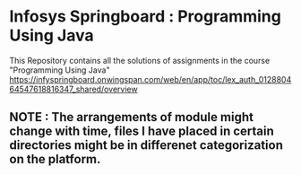 # Infosys Springboard : Programming Using Java
This Repository contains all the solutions of assignments in the course "Programming Using Java"  
https://infyspringboard.onwingspan.com/web/en/app/toc/lex_auth_012880464547618816347_shared/overview  

## NOTE : The arrangements of module might change with time, files I have placed in certain directories might be in differenet categorization on the platform.  
